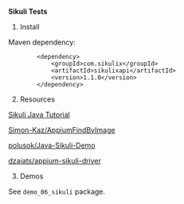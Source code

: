 **Sikuli Tests**

1. Install

Maven dependency:

```
        <dependency>
            <groupId>com.sikulix</groupId>
            <artifactId>sikulixapi</artifactId>
            <version>1.1.0</version>
        </dependency>
```

2. Resources

[Sikuli Java Tutorial](http://www.8bitavenue.com/2012/03/sikuli-java-tutorial/)

[Simon-Kaz/AppiumFindByImage](https://github.com/Simon-Kaz/AppiumFindByImage)

[polusok/Java-Sikuli-Demo](https://github.com/polusok/Java-Sikuli-Demo)

[dzaiats/appium-sikuli-driver](https://github.com/dzaiats/appium-sikuli-driver)

3. Demos

See `demo_06_sikuli` package.
